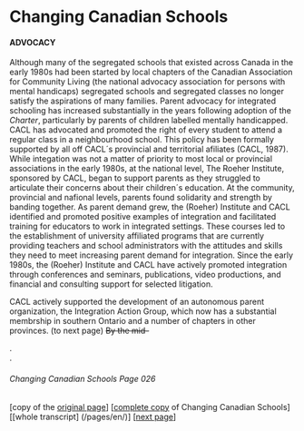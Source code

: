 # Changing Canadian Schools
#### ADVOCACY
Although many of the segregated schools that existed across
Canada in the early 1980s had been started by local chapters
of the Canadian Association for Community Living (the national
advocacy association for persons with mental handicaps) 
segregated schools and segregated classes no longer satisfy
the aspirations of many families. Parent advocacy for integrated
schooling has increased substantially in the years following
adoption of the *Charter*, particularly by parents of children
labelled mentally handicapped. CACL has advocated and promoted
the right of every student to attend a regular class in a
neighbourhood school. This policy has been formally supported
by all off CACL´s provincial and territorial afiliates (CACL, 1987).
While integation was not a matter of priority to most local
or provincial associations in the early 1980s, at the national
level, The Roeher Institute, sponsored by CACL, began to support
parents as they struggled to articulate their concerns about
their children´s education. At the community, provincial and
nafional levels, parents found solidarity and strength by banding
together. As parent demand grew, the (Roeher) Institute and
CACL identified and promoted positive examples of integration
and facilitated training for educators to work in integrated settings.
These courses led to the establishment of university affiliated
programs that are currently providing teachers and school
administrators with the attitudes and skills they need to meet
increasing parent demand for integration. Since the early 1980s,
the (Roeher) Institute and CACL have actively promoted integration
through conferences and seminars, publications, video productions,
and financial and consulting support for selected litigation.  

CACL actively supported the development of an autonomous parent
organization, the Integration Action Group, which now has a
substantial membrship in southern Ontario and a number of chapters
in other provinces. (to next page) ~~By the mid-~~

.  
.  

###### Changing Canadian Schools Page 026

[copy of the [original page](/copies-from-original/CCS026.png)]
[[complete copy](/copies-from-original/BestCopy_Changing_Canadian_Schools_Perspectives_on_Disability_and_Inclusion.pdf) of Changing Canadian Schools]
[[whole transcript] (/pages/en/)]
[[next page](Changing_Canadian_Schools-027)]
